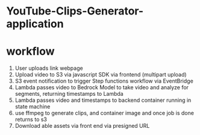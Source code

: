 # YouTube-Clips-Generator-application

# workflow

1. User uploads link webpage
2. Upload video to S3 via javascript SDK via frontend (multipart upload)
3. S3 event notification to trigger Step functions workflow via EventBridge
4. Lambda passes video to Bedrock Model to take video and analyze for segments, returning timestamps to Lambda
5. Lambda passes video and timestamps to backend container running in state machine
5. use ffmpeg to generate clips, and container image and once job is done returns to s3 
6. Download able assets via front end via presigned URL